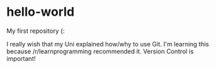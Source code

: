 # hello-world
My first repository (:

I really wish that my Uni explained how/why to use Git.  I'm learning this because /r/learnprogramming recommended it.
Version Control is important!
